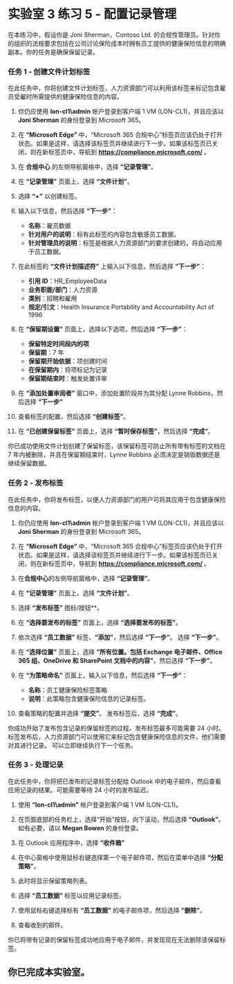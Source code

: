 ﻿# 实验室 3 练习 5 - 配置记录管理

在本练习中，假设你是 Joni Sherman，Contoso Ltd. 的合规性管理员。针对你的组织的法规要求包括在公司讨论保险成本时拥有员工提供的健康保险信息的明确副本。你的任务是确保保留记录。

### 任务 1 - 创建文件计划标签

在此任务中，你将创建文件计划标签，人力资源部门可以利用该标签来标记包含雇员受雇时所需提供的健康保险信息的内容。

1. 你仍应使用 **lon-cl1\admin** 帐户登录到客户端 1 VM (LON-CL1)，并且应该以 **Joni Sherman** 的身份登录到 Microsoft 365。 

2. 在 **“Microsoft Edge”** 中，“Microsoft 365 合规中心”标签页应该仍处于打开状态。如果是这样，请选择该标签页并继续进行下一步。如果该标签页已关闭，则在新标签页中，导航到 **https://compliance.microsoft.com/** 。 

3. 在 **合规中心** 的左侧导航窗格中，选择 **“记录管理”**。

4. 在 **“记录管理”** 页面上，选择 **“文件计划”**。

5. 选择 **“+”** 以创建标签。

6. 输入以下信息，然后选择 **“下一步”**：
    - **名称**：雇员数据
    - **针对用户的说明**：标有此标签的内容包含敏感员工数据。
    - **针对管理员的说明**：标签是根据人力资源部门的要求创建的，将自动应用于员工数据。

7. 在此标签的 **“文件计划描述符”** 上输入以下信息，然后选择 **“下一步”**：

    - **引用 ID**：HR_EmployeeData
    - **业务职能/部门**：人力资源
    - **类别**：招聘和雇用
    - **规定/引文**：Health Insurance Portability and Accountability Act of 1996

8. 在 **“保留期设置”** 页面上，选择以下选项，然后选择 **“下一步”**：
    - **保留特定时间段内的项**
    - **保留期**：7 年
    - **保留期开始依据**：项创建时间
    - **在保留期内**：将项标记为记录
    - **保留期结束时**：触发处置评审

9. 在 **“添加处置审阅者”** 窗口中，添加处置阶段并为其分配 Lynne Robbins，然后选择 **“下一步”**

10. 查看标签的配置，然后选择 **“创建标签”**。

11. 在 **“已创建保留标签”** 页面上，选择 **“暂时保存标签”**，然后选择 **“完成”**。

你已成功使用文件计划创建了保留标签，该保留标签可防止所有带有标签的文档在 7 年内被删除，并且在保留期结束时，Lynne Robbins 必须决定是销毁数据还是继续保留数据。

### 任务 2 - 发布标签

在此任务中，你将发布标签，以便人力资源部门的用户可将其应用于包含健康保险信息的内容。  

1. 你仍应使用 **lon-cl1\admin** 帐户登录到客户端 1 VM (LON-CL1)，并且应该以 **Joni Sherman** 的身份登录到 Microsoft 365。 

2. 在 **“Microsoft Edge”** 中，“Microsoft 365 合规中心”标签页应该仍处于打开状态。如果是这样，请选择该标签页并继续进行下一步。如果该标签页已关闭，则在新标签页中，导航到 **https://compliance.microsoft.com/** 。 

3. 在**合规中心**的左侧导航窗格中，选择 **“记录管理”**。

4. 在 **“记录管理”** 页面上，选择 **“文件计划”**。

5. 选择 **“发布标签”** 图标/按钮**。

6. 在 **“选择要发布的标签”** 页面上，选择 **“选择要发布的标签”**。

7. 依次选择 **“员工数据”** 标签、**“添加”**，然后选择 **“下一步”**。  选择 **“下一步”**。

8. 在 **“选择位置”** 页面上，选择 **“所有位置。包括 Exchange 电子邮件、Office 365 组、OneDrive 和 SharePoint 文档中的内容”**，然后选择 **“下一步”**。

9. 在 **“为策略命名”** 页面上，输入以下信息，然后选择 **“下一步”**：
    - **名称**：员工健康保险标签策略
    - **说明**：此策略包含健康保险信息的记录标签。

10. 查看策略的配置并选择 **“提交”**。  发布标签后，选择 **“完成”**。

你成功开始了发布包含记录的保留标签的过程。发布标签最多可能需要 24 小时。标签发布后，人力资源部门可以使用它来标记包含健康保险信息的文件，他们需要对其进行记录。  可以立即继续执行下一个任务。

### 任务 3 - 处理记录

在此任务中，你将把已发布的记录标签分配给 Outlook 中的电子邮件，然后查看应用记录的结果。可能需要等待 24 小时的发布延迟。

1. 使用 **“lon-cl1\admin”** 帐户登录到客户端 1 VM (LON-CL1)。

2. 在页面底部的任务栏上，选择“开始”按钮，向下滚动，然后选择 **“Outlook”**。如有必要，请以 **Megan Bowen** 的身份登录。
 
3. 在 Outlook 应用程序中，选择 **“收件箱”**

4. 在中心窗格中使用鼠标右键选择第一个电子邮件项，然后在菜单中选择 **“分配策略”**。

5. 此时将显示保留策略列表。

6. 选择 **“员工数据”** 标签以应用记录标签。

7. 使用鼠标右键选择标有 **“员工数据”** 的电子邮件项，然后选择 **“删除”**。

8. 查看收到的邮件。

你已将带有记录的保留标签成功地应用于电子邮件，并发现现在无法删除该保留标签。 

## 你已完成本实验室。